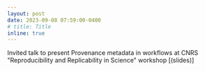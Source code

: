 ```yaml
---
layout: post
date: 2023-09-08 07:59:00-0400
# title: Title
inline: true
---
```


Invited talk to present Provenance metadata in workflows at CNRS "Reproducibility and Replicability in Science" workshop [(slides)]
